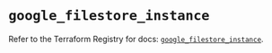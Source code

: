 # `google_filestore_instance`

Refer to the Terraform Registry for docs: [`google_filestore_instance`](https://registry.terraform.io/providers/hashicorp/google-beta/6.25.0/docs/resources/google_filestore_instance).
